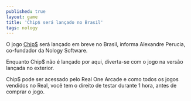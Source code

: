 ```yaml
---
published: true
layout: game
title: 'Chip$ será lançado no Brasil'
tags: nology
---
```

O jogo <a href="{{ site.baseurl }}/2005/11/16/chip/">Chip$</a>
 será lançado em breve no Brasil, informa Alexandre Perucia, co-fundador da Nology Software.

Enquanto Chip$ não é lançado por aqui, diverta-se com o jogo na versão lançada no exterior.




Chip$ pode ser acessado pelo Real One Arcade e como todos os jogos vendidos no Real, você tem o direito de testar durante 1 hora, antes de comprar o jogo.